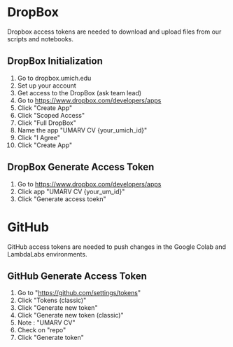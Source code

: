 # DropBox

Dropbox access tokens are needed to download and upload files from our scripts and notebooks.

## DropBox Initialization

1. Go to dropbox.umich.edu
2. Set up your account
3. Get access to the DropBox (ask team lead)
4. Go to https://www.dropbox.com/developers/apps
5. Click "Create App"
6. Click "Scoped Access"
7. Click "Full DropBox"
8. Name the app "UMARV CV {your_umich_id}"
9. Click "I Agree"
10. Click "Create App"

## DropBox Generate Access Token

1. Go to https://www.dropbox.com/developers/apps
2. Click app "UMARV CV {your_um_id}"
3. Click "Generate access toekn"

# GitHub

GitHub access tokens are needed to push changes in the Google Colab and LambdaLabs environments.

## GitHub Generate Access Token

1. Go to "https://github.com/settings/tokens"
2. Click "Tokens (classic)"
3. Click "Generate new token"
4. Click "Generate new token (classic)"
5. Note : "UMARV CV"
6. Check on "repo"
7. Click "Generate token"
